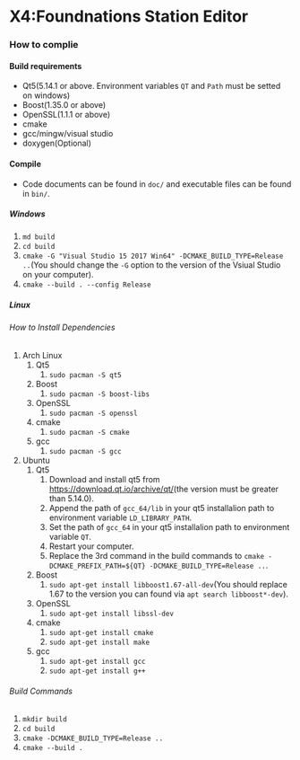 # X4:Foundnations Station Editor

### How to complie

#### Build requirements

* Qt5(5.14.1 or above. Environment variables `QT` and `Path` must be setted on windows)
* Boost(1.35.0 or above)
* OpenSSL(1.1.1 or above)
* cmake
* gcc/mingw/visual studio
* doxygen(Optional)


#### Compile

* Code documents can be found in `doc/` and executable files can be found in `bin/`.

##### Windows
1. `md build`
1. `cd build`
1. `cmake -G "Visual Studio 15 2017 Win64" -DCMAKE_BUILD_TYPE=Release ..`(You should change the `-G` option to the version of the Vsiual Studio on your computer).
1. `cmake --build . --config Release`

##### Linux

###### How to Install Dependencies

1. Arch Linux
    1. Qt5
        1. `sudo pacman -S qt5`
    1. Boost
        1. `sudo pacman -S boost-libs`
    1. OpenSSL
        1. `sudo pacman -S openssl`
    1. cmake
        1. `sudo pacman -S cmake`
    1. gcc
        1. `sudo pacman -S gcc`
1. Ubuntu
    1. Qt5
        1. Download and install qt5 from <https://download.qt.io/archive/qt/>(the version must be greater than 5.14.0).
        1. Append the path of `gcc_64/lib` in your qt5 installalion path to environment variable `LD_LIBRARY_PATH`.
        1. Set the path of `gcc_64` in your qt5 installalion path to environment variable `QT`.
        1. Restart your computer.
        1. Replace the 3rd command in the build commands to `cmake -DCMAKE_PREFIX_PATH=${QT} -DCMAKE_BUILD_TYPE=Release ..`.
    1. Boost
        1. `sudo apt-get install libboost1.67-all-dev`(You should replace 1.67 to the version you can found via `apt search libboost*-dev`).
    1. OpenSSL
        1. `sudo apt-get install libssl-dev`
    1. cmake
        1. `sudo apt-get install cmake`
        1. `sudo apt-get install make`
    1. gcc
        1. `sudo apt-get install gcc`
        1. `sudo apt-get install g++`

###### Build Commands

1. `mkdir build`
1. `cd build`
1. `cmake -DCMAKE_BUILD_TYPE=Release ..`
1. `cmake --build .`
